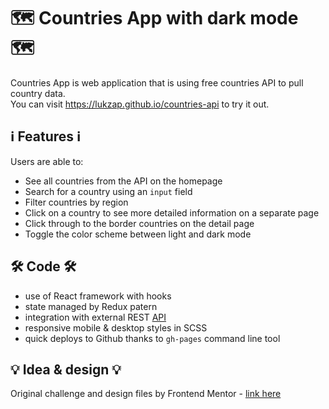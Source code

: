 # 🗺️ Countries App with dark mode 🗺️

Countries App is web application that is using free countries API to pull country data.  
You can visit https://lukzap.github.io/countries-api to try it out.

## ℹ️ Features ℹ️

Users are able to:

- See all countries from the API on the homepage
- Search for a country using an `input` field
- Filter countries by region
- Click on a country to see more detailed information on a separate page
- Click through to the border countries on the detail page
- Toggle the color scheme between light and dark mode

## 🛠️ Code 🛠️

- use of React framework with hooks
- state managed by Redux patern
- integration with external REST [API](https://restcountries.com/)
- responsive mobile & desktop styles in SCSS
- quick deploys to Github thanks to `gh-pages` command line tool
  

## 💡 Idea & design 💡

Original challenge and design files by Frontend Mentor - [link here](https://www.frontendmentor.io/challenges/rest-countries-api-with-color-theme-switcher-5cacc469fec04111f7b848ca)
